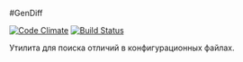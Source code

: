 #GenDiff

[![Code Climate](https://codeclimate.com/github/mrixs/project-lvl2-s129.png)](https://codeclimate.com/github/mrixs/project-lvl2-s129) [![Build Status](https://travis-ci.org/mrixs/project-lvl2-s129.svg?branch=master)](https://travis-ci.org/mrixs/project-lvl2-s129)

Утилита для поиска отличий в конфигурационных файлах.
